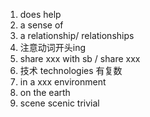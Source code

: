 1. does help
2. a sense of
3. a relationship/ relationships
4. 注意动词开头ing
5. share xxx with sb / share xxx
6. 技术 technologies 有复数
7. in a xxx environment
8. on the earth
9. scene scenic  trivial 